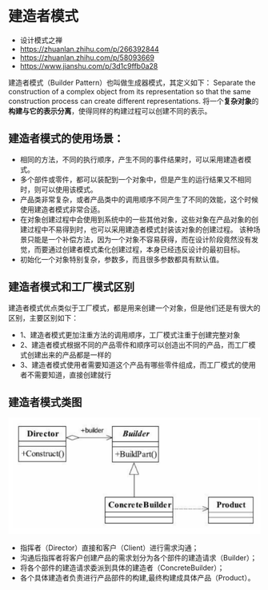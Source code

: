 # 建造者模式

 
- 设计模式之禅
- https://zhuanlan.zhihu.com/p/266392844
- https://zhuanlan.zhihu.com/p/58093669
- https://www.jianshu.com/p/3d1c9ffb0a28

建造者模式（Builder Pattern）也叫做生成器模式，其定义如下：
Separate the construction of a complex object from its representation so that the same
construction process can create different representations.
将一个**复杂对象**的**构建与它的表示分离**，使得同样的构建过程可以创建不同的表示。

## 建造者模式的使用场景：
- 相同的方法，不同的执行顺序，产生不同的事件结果时，可以采用建造者模式。
- 多个部件或零件，都可以装配到一个对象中，但是产生的运行结果又不相同时，则可以使用该模式。
- 产品类非常复杂，或者产品类中的调用顺序不同产生了不同的效能，这个时候使用建造者模式非常合适。
- 在对象创建过程中会使用到系统中的一些其他对象，这些对象在产品对象的创建过程中不易得到时，也可以采用建造者模式封装该对象的创建过程。
该种场景只能是一个补偿方法，因为一个对象不容易获得，而在设计阶段竟然没有发觉，而要通过创建者模式柔化创建过程，本身已经违反设计的最初目标。
- 初始化一个对象特别复杂，参数多，而且很多参数都具有默认值。


## 建造者模式和工厂模式区别
建造者模式优点类似于工厂模式，都是用来创建一个对象，但是他们还是有很大的区别，主要区别如下：

- 1、建造者模式更加注重方法的调用顺序，工厂模式注重于创建完整对象
- 2、建造者模式根据不同的产品零件和顺序可以创造出不同的产品，而工厂模式创建出来的产品都是一样的
- 3、建造者模式使用者需要知道这个产品有哪些零件组成，而工厂模式的使用者不需要知道，直接创建就行

## 建造者模式类图

![build类图](build类图.png)

- 指挥者（Director）直接和客户（Client）进行需求沟通；
- 沟通后指挥者将客户创建产品的需求划分为各个部件的建造请求（Builder）；
- 将各个部件的建造请求委派到具体的建造者（ConcreteBuilder）；
- 各个具体建造者负责进行产品部件的构建,最终构建成具体产品（Product）。
 






















